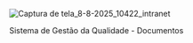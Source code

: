 ![Captura de tela_8-8-2025_10422_intranet](https://github.com/user-attachments/assets/2d067b59-4a98-4b3e-8d2c-b168a3d1fe9a)

Sistema de Gestão da Qualidade - Documentos

